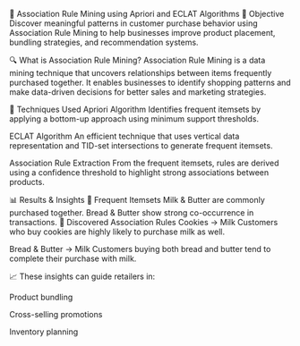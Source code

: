 🛒 Association Rule Mining using Apriori and ECLAT Algorithms
🎯 Objective
Discover meaningful patterns in customer purchase behavior using Association Rule Mining to help businesses improve product placement, bundling strategies, and recommendation systems.

🔍 What is Association Rule Mining?
Association Rule Mining is a data mining technique that uncovers relationships between items frequently purchased together. It enables businesses to identify shopping patterns and make data-driven decisions for better sales and marketing strategies.

🚀 Techniques Used
Apriori Algorithm
Identifies frequent itemsets by applying a bottom-up approach using minimum support thresholds.

ECLAT Algorithm
An efficient technique that uses vertical data representation and TID-set intersections to generate frequent itemsets.

Association Rule Extraction
From the frequent itemsets, rules are derived using a confidence threshold to highlight strong associations between products.

📊 Results & Insights
🔹 Frequent Itemsets
   Milk & Butter are commonly purchased together.
   Bread & Butter show strong co-occurrence in transactions.
🔹 Discovered Association Rules
   Cookies → Milk
   Customers who buy cookies are highly likely to purchase milk as well.

   Bread & Butter → Milk
   Customers buying both bread and butter tend to complete their purchase with milk.

📈 These insights can guide retailers in:

Product bundling

Cross-selling promotions

Inventory planning

